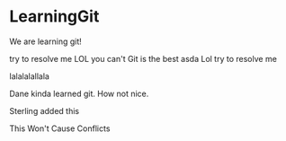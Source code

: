# LearningGit

We are learning git!


try to resolve me LOL you can't
Git is the best
asda
Lol 
try to resolve me

lalalalallala

Dane kinda learned git.
How not nice.

Sterling added this
























This Won't Cause Conflicts

